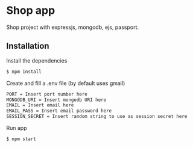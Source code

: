 # Shop app

Shop project with expressjs, mongodb, ejs, passport.

## Installation

Install the dependencies

```sh
$ npm install
```
Create and fill a .env file (by default uses gmail)
```sh
PORT = Insert port number here
MONGODB_URI = Insert mongodb URI here
EMAIL = Insert email here
EMAIL_PASS = Insert email password here
SESSION_SECRET = Insert random string to use as session secret here
```
Run app

```sh
$ npm start
```

